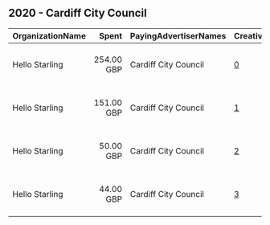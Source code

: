 ## 2020 - Cardiff City Council 
|OrganizationName|Spent|PayingAdvertiserNames|CreativeUrls|Impressions|Genders|AgeBrackets|CountryCodes|BillingAddresses|CandidateBallotInformation|
|:---|---:|:---|:---|---:|:---|:---|:---|:---|:---|
|Hello Starling|254.00 GBP|Cardiff City Council|[0](https://www.snap.com/political-ads/asset/c0aca194b4d57ea22f64d2acf6f5b8190cae7fed1314463892c57566207e8275?mediaType=mp4)|176,406||14-17|united kingdom|"Tramshed Tech, D, Pendyris Street,Cardiff,CF11 6BH,GB"||
|Hello Starling|151.00 GBP|Cardiff City Council|[1](https://www.snap.com/political-ads/asset/f9fc5fd998fde8694ff3924a3ddba014eba96db066b737a730b07c4fb17459f4?mediaType=mp4)|100,256||14-17|united kingdom|"Tramshed Tech, D, Pendyris Street,Cardiff,CF11 6BH,GB"||
|Hello Starling|50.00 GBP|Cardiff City Council|[2](https://www.snap.com/political-ads/asset/8c84caece50bb6b01898af905ab1990b0f02f0bd3b35d151359785341bf28a07?mediaType=jpg)|37,667||14-17|united kingdom|"Tramshed Tech, D, Pendyris Street,Cardiff,CF11 6BH,GB"||
|Hello Starling|44.00 GBP|Cardiff City Council|[3](https://www.snap.com/political-ads/asset/a31562970355d7cbbf10a45c63f4dae8cbc304e536fd60e464b584577f9ece39?mediaType=jpg)|34,232||14-17|united kingdom|"Tramshed Tech, D, Pendyris Street,Cardiff,CF11 6BH,GB"||
